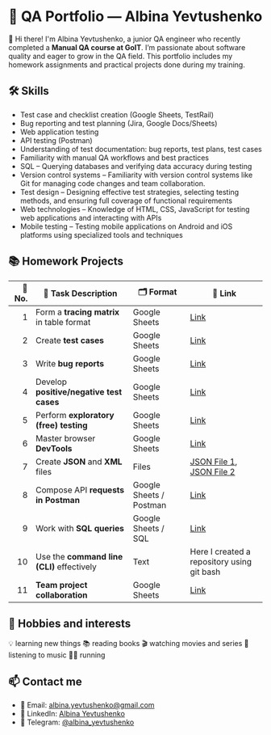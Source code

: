 # 🐞 QA Portfolio — Albina Yevtushenko

👋 Hi there! I'm Albina Yevtushenko, a junior QA engineer who recently completed a **Manual QA course at GoIT**. I’m passionate about software quality and eager to grow in the QA field. This portfolio includes my homework assignments and practical projects done during my training.

## 🛠️ Skills

- Test case and checklist creation (Google Sheets, TestRail)
- Bug reporting and test planning (Jira, Google Docs/Sheets)
- Web application testing
- API testing (Postman)
- Understanding of test documentation: bug reports, test plans, test cases
- Familiarity with manual QA workflows and best practices
- SQL – Querying databases and verifying data accuracy during testing
- Version control systems – Familiarity with version control systems like Git for managing code changes and team collaboration.
- Test design – Designing effective test strategies, selecting testing methods, and ensuring full coverage of functional requirements
- Web technologies – Knowledge of HTML, CSS, JavaScript for testing web applications and interacting with APIs
- Mobile testing – Testing mobile applications on Android and iOS platforms using specialized tools and techniques

  
## 📚 Homework Projects

| 🔢 No. | 🧩 **Task Description**                    | 🗂️ **Format**          | 🔗 **Link**                                                                                                                                                                  |
| -----: | ------------------------------------------ | ----------------------- | ---------------------------------------------------------------------------------------------------------------------------------------------------------------------------- |
|      1 | Form a **tracing matrix** in table format  | Google Sheets           | [Link](https://docs.google.com/spreadsheets/d/1rdt3qTqDPHQ-PIOLPJMzMjZn-npzhNU2D6ILYfAvut0/edit?gid=0#gid=0)                                                                 |
|      2 | Create **test cases**                      | Google Sheets           | [Link](https://docs.google.com/spreadsheets/d/13BkoYvh-ZTKx8JLr2t0dXwpXRFzArwsrITzM1QxlMXs/edit?gid=2123363303#gid=2123363303)                                               |
|      3 | Write **bug reports**                      | Google Sheets           | [Link](https://docs.google.com/spreadsheets/d/1UBdhecXOgfv3DPRUooj19568MyhJ1JfnpfG8VgHOtK4/edit?gid=1943108804#gid=1943108804)                                               |
|      4 | Develop **positive/negative test cases**   | Google Sheets           | [Link](https://docs.google.com/spreadsheets/d/1AbcHmItXfXoM3pb8mgEZ3-5XDj6Ju9_m0Vz_iZ7aMDg/edit?gid=2123363303#gid=2123363303)                                               |
|      5 | Perform **exploratory (free) testing**     | Google Sheets           | [Link](https://docs.google.com/spreadsheets/d/1Xjtawvqg7sK1wYWEGJB-hP_ImQaa1eV7VJit6nOb0Go/edit?gid=0#gid=0)                                                                 |
|      6 | Master browser **DevTools**                | Google Sheets           | [Link](https://docs.google.com/spreadsheets/d/1tTav1mQEeuyedlP7B0myct-L7wfrzyxKAJ2eSIFLojk/edit?gid=0#gid=0)                                                                 |
|      7 | Create **JSON** and **XML** files          | Files                   | [JSON File 1](https://drive.google.com/file/d/1_6GTHGeqfLdsOAjg9wzX9Zu0kGZDSL3_/view), [JSON File 2](https://drive.google.com/file/d/1UmnE41yXl-4PUN-Mwa_cboo8bc9TZqTr/view) |
|      8 | Compose API **requests in Postman**        | Google Sheets / Postman | [Link](https://docs.google.com/spreadsheets/d/1J6p2olHnyG3ZuA73giJc5ydSuKFD65O1DqN5aqi1_XI/edit?gid=196729928#gid=196729928)                                                 |
|      9 | Work with **SQL queries**                  | Google Sheets / SQL     | [Link](https://docs.google.com/spreadsheets/d/15EFMcxLgb51HSGo4Cak_PVxqv6oLgHuzKk0364jBDXs/edit?gid=196729928#gid=196729928)                                                 |
|     10 | Use the **command line (CLI)** effectively | Text                    | Here I created a repository using git bash                                                                                                                                   |
|     11 | **Team project collaboration**             | Google Sheets           | [Link](https://docs.google.com/spreadsheets/d/139BBekw3tjvO38cIsBH6KDWie0uFxkT3FuJj7erV644)                                                                                  |



## 💖 Hobbies and interests

💡 learning new things
📚 reading books
🎬 watching movies and series
🎵 listening to music
🏃‍♂️ running

## 📫 Contact me

- 📧 Email: albina.yevtushenko@gmail.com  
- 💼 LinkedIn: [Albina Yevtushenko](https://www.linkedin.com/in/albina-yevtushenko)  
- 💬 Telegram: [@albina_yevtushenko](https://t.me/albina_yevtushenko)
